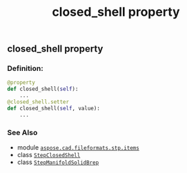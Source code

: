 ﻿---
title: closed_shell property
second_title: Aspose.CAD for Python via .NET API References
description: 
type: docs
weight: 30
url: /python-net/aspose.cad.fileformats.stp.items/stepmanifoldsolidbrep/closed_shell/
is_root: false
---

## closed_shell property

### Definition:
```python
@property
def closed_shell(self):
    ...
@closed_shell.setter
def closed_shell(self, value):
    ...
```

### See Also
* module [`aspose.cad.fileformats.stp.items`](../../)
* class [`StepClosedShell`](/cad/python-net/aspose.cad.fileformats.stp.items/stepclosedshell)
* class [`StepManifoldSolidBrep`](/cad/python-net/aspose.cad.fileformats.stp.items/stepmanifoldsolidbrep)
